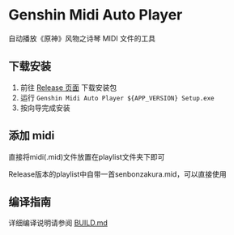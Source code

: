 # Genshin Midi Auto Player

自动播放《原神》风物之诗琴 MIDI 文件的工具

## 下载安装
1. 前往 [Release 页面](https://github.com/LBSD-30/Genshin-Midi-Auto-Player/releases) 下载安装包
2. 运行 `Genshin Midi Auto Player ${APP_VERSION} Setup.exe`
3. 按向导完成安装

## 添加 midi
直接将midi(.mid)文件放置在playlist文件夹下即可

Release版本的playlist中自带一首senbonzakura.mid，可以直接使用

## 编译指南
详细编译说明请参阅 [BUILD.md](doc/BUILD.md)

